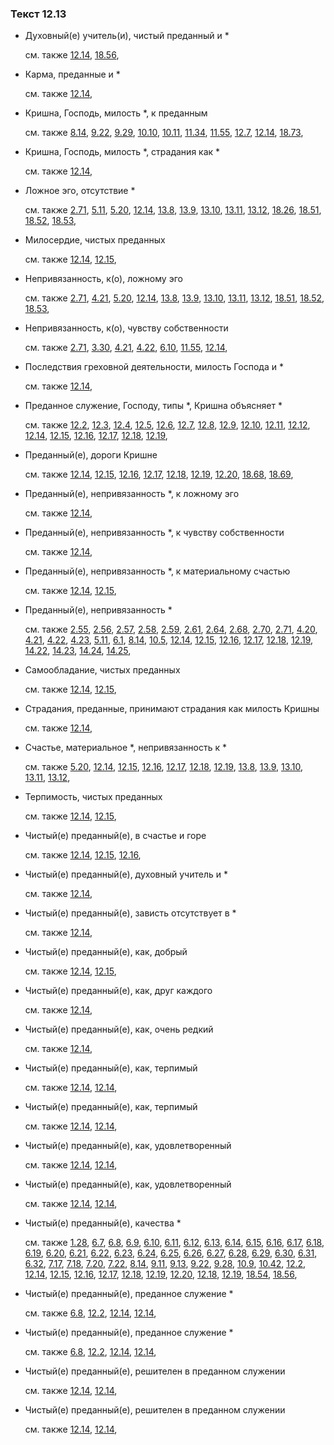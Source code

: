 ### Текст 12.13
	
- Духовный(е) учитель(и), чистый преданный и \*

	см. также  [12.14](../12/1214.md),  [18.56](../18/1856.md), 
	
- Карма, преданные и \*

	см. также  [12.14](../12/1214.md), 
	
- Кришна, Господь, милость \*, к преданным

	см. также  [8.14](../08/0814.md),  [9.22](../09/0922.md),  [9.29](../09/0929.md),  [10.10](../10/1010.md),  [10.11](../10/1011.md),  [11.34](../11/1134.md),  [11.55](../11/1155.md),  [12.7](../12/1207.md),  [12.14](../12/1214.md),  [18.73](../18/1873.md), 
	
- Кришна, Господь, милость \*, страдания как \*

	см. также  [12.14](../12/1214.md), 
	
- Ложное эго, отсутствие \*

	см. также  [2.71](../02/0271.md),  [5.11](../05/0511.md),  [5.20](../05/0520.md),  [12.14](../12/1214.md),  [13.8](../13/1308.md),  [13.9](../13/1309.md),  [13.10](../13/1310.md),  [13.11](../13/1311.md),  [13.12](../13/1312.md),  [18.26](../18/1826.md),  [18.51](../18/1851.md),  [18.52](../18/1852.md),  [18.53](../18/1853.md), 
	
- Милосердие, чистых преданных

	см. также  [12.14](../12/1214.md),  [12.15](../12/1215.md), 
	
- Непривязанность, к(о), ложному эго

	см. также  [2.71](../02/0271.md),  [4.21](../04/0421.md),  [5.20](../05/0520.md),  [12.14](../12/1214.md),  [13.8](../13/1308.md),  [13.9](../13/1309.md),  [13.10](../13/1310.md),  [13.11](../13/1311.md),  [13.12](../13/1312.md),  [18.51](../18/1851.md),  [18.52](../18/1852.md),  [18.53](../18/1853.md), 
	
- Непривязанность, к(о), чувству собственности

	см. также  [2.71](../02/0271.md),  [3.30](../03/0330.md),  [4.21](../04/0421.md),  [4.22](../04/0422.md),  [6.10](../06/0610.md),  [11.55](../11/1155.md),  [12.14](../12/1214.md), 
	
- Последствия греховной деятельности, милость Господа и \*

	см. также  [12.14](../12/1214.md), 
	
- Преданное служение, Господу, типы \*, Кришна объясняет \*

	см. также  [12.2](../12/1202.md),  [12.3](../12/1203.md),  [12.4](../12/1204.md),  [12.5](../12/1205.md),  [12.6](../12/1206.md),  [12.7](../12/1207.md),  [12.8](../12/1208.md),  [12.9](../12/1209.md),  [12.10](../12/1210.md),  [12.11](../12/1211.md),  [12.12](../12/1212.md),  [12.14](../12/1214.md),  [12.15](../12/1215.md),  [12.16](../12/1216.md),  [12.17](../12/1217.md),  [12.18](../12/1218.md),  [12.19](../12/1219.md), 
	
- Преданный(е), дороги Кришне

	см. также  [12.14](../12/1214.md),  [12.15](../12/1215.md),  [12.16](../12/1216.md),  [12.17](../12/1217.md),  [12.18](../12/1218.md),  [12.19](../12/1219.md),  [12.20](../12/1220.md),  [18.68](../18/1868.md),  [18.69](../18/1869.md), 
	
- Преданный(е), непривязанность \*, к ложному эго

	см. также  [12.14](../12/1214.md), 
	
- Преданный(е), непривязанность \*, к чувству собственности

	см. также  [12.14](../12/1214.md), 
	
- Преданный(е), непривязанность \*, к материальному счастью

	см. также  [12.14](../12/1214.md),  [12.15](../12/1215.md), 
	
- Преданный(е), непривязанность \*

	см. также  [2.55](../02/0255.md),  [2.56](../02/0256.md),  [2.57](../02/0257.md),  [2.58](../02/0258.md),  [2.59](../02/0259.md),  [2.61](../02/0261.md),  [2.64](../02/0264.md),  [2.68](../02/0268.md),  [2.70](../02/0270.md),  [2.71](../02/0271.md),  [4.20](../04/0420.md),  [4.21](../04/0421.md),  [4.22](../04/0422.md),  [4.23](../04/0423.md),  [5.11](../05/0511.md),  [6.1](../06/0601.md),  [8.14](../08/0814.md),  [10.5](../10/1005.md),  [12.14](../12/1214.md),  [12.15](../12/1215.md),  [12.16](../12/1216.md),  [12.17](../12/1217.md),  [12.18](../12/1218.md),  [12.19](../12/1219.md),  [14.22](../14/1422.md),  [14.23](../14/1423.md),  [14.24](../14/1424.md),  [14.25](../14/1425.md), 
	
- Самообладание, чистых преданных

	см. также  [12.14](../12/1214.md),  [12.15](../12/1215.md), 
	
- Страдания, преданные, принимают страдания как милость Кришны

	см. также  [12.14](../12/1214.md), 
	
- Счастье, материальное \*, непривязанность к \*

	см. также  [5.20](../05/0520.md),  [12.14](../12/1214.md),  [12.15](../12/1215.md),  [12.16](../12/1216.md),  [12.17](../12/1217.md),  [12.18](../12/1218.md),  [12.19](../12/1219.md),  [13.8](../13/1308.md),  [13.9](../13/1309.md),  [13.10](../13/1310.md),  [13.11](../13/1311.md),  [13.12](../13/1312.md), 
	
- Терпимость, чистых преданных

	см. также  [12.14](../12/1214.md),  [12.15](../12/1215.md), 
	
- Чистый(е) преданный(е), в счастье и горе

	см. также  [12.14](../12/1214.md),  [12.15](../12/1215.md),  [12.16](../12/1216.md), 
	
- Чистый(е) преданный(е), духовный учитель и \*

	см. также  [12.14](../12/1214.md), 
	
- Чистый(е) преданный(е), зависть отсутствует в \*

	см. также  [12.14](../12/1214.md), 
	
- Чистый(е) преданный(е), как, добрый

	см. также  [12.14](../12/1214.md),  [12.15](../12/1215.md), 
	
- Чистый(е) преданный(е), как, друг каждого

	см. также  [12.14](../12/1214.md), 
	
- Чистый(е) преданный(е), как, очень редкий

	см. также  [12.14](../12/1214.md), 
	
- Чистый(е) преданный(е), как, терпимый

	см. также  [12.14](../12/1214.md),  [12.14](../12/1214.md), 
	
- Чистый(е) преданный(е), как, терпимый

	см. также  [12.14](../12/1214.md),  [12.14](../12/1214.md), 
	
- Чистый(е) преданный(е), как, удовлетворенный

	см. также  [12.14](../12/1214.md),  [12.14](../12/1214.md), 
	
- Чистый(е) преданный(е), как, удовлетворенный

	см. также  [12.14](../12/1214.md),  [12.14](../12/1214.md), 
	
- Чистый(е) преданный(е), качества \*

	см. также  [1.28](../01/0128.md),  [6.7](../06/0607.md),  [6.8](../06/0608.md),  [6.9](../06/0609.md),  [6.10](../06/0610.md),  [6.11](../06/0611.md),  [6.12](../06/0612.md),  [6.13](../06/0613.md),  [6.14](../06/0614.md),  [6.15](../06/0615.md),  [6.16](../06/0616.md),  [6.17](../06/0617.md),  [6.18](../06/0618.md),  [6.19](../06/0619.md),  [6.20](../06/0620.md),  [6.21](../06/0621.md),  [6.22](../06/0622.md),  [6.23](../06/0623.md),  [6.24](../06/0624.md),  [6.25](../06/0625.md),  [6.26](../06/0626.md),  [6.27](../06/0627.md),  [6.28](../06/0628.md),  [6.29](../06/0629.md),  [6.30](../06/0630.md),  [6.31](../06/0631.md),  [6.32](../06/0632.md),  [7.17](../07/0717.md),  [7.18](../07/0718.md),  [7.20](../07/0720.md),  [7.22](../07/0722.md),  [8.14](../08/0814.md),  [9.11](../09/0911.md),  [9.13](../09/0913.md),  [9.22](../09/0922.md),  [9.28](../09/0928.md),  [10.9](../10/1009.md),  [10.42](../10/1042.md),  [12.2](../12/1202.md),  [12.14](../12/1214.md),  [12.15](../12/1215.md),  [12.16](../12/1216.md),  [12.17](../12/1217.md),  [12.18](../12/1218.md),  [12.19](../12/1219.md),  [12.20](../12/1220.md),  [12.18](../12/1218.md),  [12.19](../12/1219.md),  [18.54](../18/1854.md),  [18.56](../18/1856.md), 
	
- Чистый(е) преданный(е), преданное служение \*

	см. также  [6.8](../06/0608.md),  [12.2](../12/1202.md),  [12.14](../12/1214.md),  [12.14](../12/1214.md), 
	
- Чистый(е) преданный(е), преданное служение \*

	см. также  [6.8](../06/0608.md),  [12.2](../12/1202.md),  [12.14](../12/1214.md),  [12.14](../12/1214.md), 
	
- Чистый(е) преданный(е), решителен в преданном служении

	см. также  [12.14](../12/1214.md),  [12.14](../12/1214.md), 
	
- Чистый(е) преданный(е), решителен в преданном служении

	см. также  [12.14](../12/1214.md),  [12.14](../12/1214.md), 
